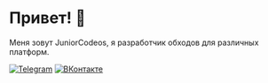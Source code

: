 # Привет! 👋
Меня зовут JuniorCodeos, я разработчик обходов для различных платформ. 

[![Telegram](https://img.shields.io/badge/Telegram-2CA5E0?style=for-the-badge&logo=telegram&logoColor=white)](https://t.me/your_telegram_link)
[![ВКонтакте](https://img.shields.io/badge/ВКонтакте-0077FF?style=for-the-badge&logo=vk&logoColor=white)](https://vk.com/your_vk_link)
